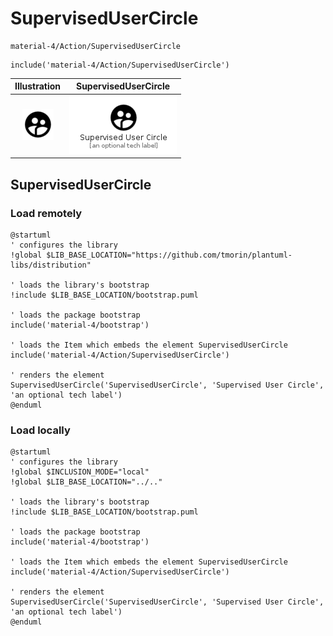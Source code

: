 # SupervisedUserCircle


```text
material-4/Action/SupervisedUserCircle
```

```text
include('material-4/Action/SupervisedUserCircle')
```



| Illustration | SupervisedUserCircle |
| :---: | :---: |
| ![illustration for Illustration](../../material-4/Action/SupervisedUserCircle.png) | ![illustration for SupervisedUserCircle](../../material-4/Action/SupervisedUserCircle.Local.png) |




## SupervisedUserCircle

### Load remotely
```plantuml
@startuml
' configures the library
!global $LIB_BASE_LOCATION="https://github.com/tmorin/plantuml-libs/distribution"

' loads the library's bootstrap
!include $LIB_BASE_LOCATION/bootstrap.puml

' loads the package bootstrap
include('material-4/bootstrap')

' loads the Item which embeds the element SupervisedUserCircle
include('material-4/Action/SupervisedUserCircle')

' renders the element
SupervisedUserCircle('SupervisedUserCircle', 'Supervised User Circle', 'an optional tech label')
@enduml
```

### Load locally
```plantuml
@startuml
' configures the library
!global $INCLUSION_MODE="local"
!global $LIB_BASE_LOCATION="../.."

' loads the library's bootstrap
!include $LIB_BASE_LOCATION/bootstrap.puml

' loads the package bootstrap
include('material-4/bootstrap')

' loads the Item which embeds the element SupervisedUserCircle
include('material-4/Action/SupervisedUserCircle')

' renders the element
SupervisedUserCircle('SupervisedUserCircle', 'Supervised User Circle', 'an optional tech label')
@enduml
```

